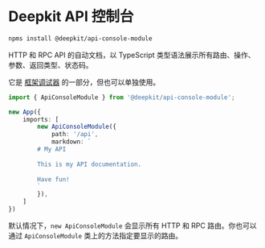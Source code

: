 # Deepkit API 控制台

```bash
npms install @deepkit/api-console-module
```

HTTP 和 RPC API 的自动文档，以 TypeScript 类型语法展示所有路由、操作、参数、返回类型、状态码。

它是 [框架调试器](../framework.md) 的一部分，但也可以单独使用。

```typescript
import { ApiConsoleModule } from '@deepkit/api-console-module';

new App({
    imports: [
        new ApiConsoleModule({
            path: '/api',
            markdown: `
        # My API
        
        This is my API documentation.
        
        Have fun!
        `
        }),
    ]
})
```

默认情况下，`new ApiConsoleModule` 会显示所有 HTTP 和 RPC 路由。你也可以通过 `ApiConsoleModule` 类上的方法指定要显示的路由。

<app-images>
<app-image src="/assets/screenshots/api-console-http-get.png"></app-image>
<app-image src="/assets/screenshots/api-console-http-post.png"></app-image>
<app-image src="/assets/screenshots/api-console-overview.png"></app-image>
<app-image src="/assets/screenshots/api-console-overview-detail.png"></app-image>
<app-image src="/assets/screenshots/api-console-overview-detail-get.png"></app-image>
</app-images>

<api-docs package="@deepkit/api-console-module"></api-docs>